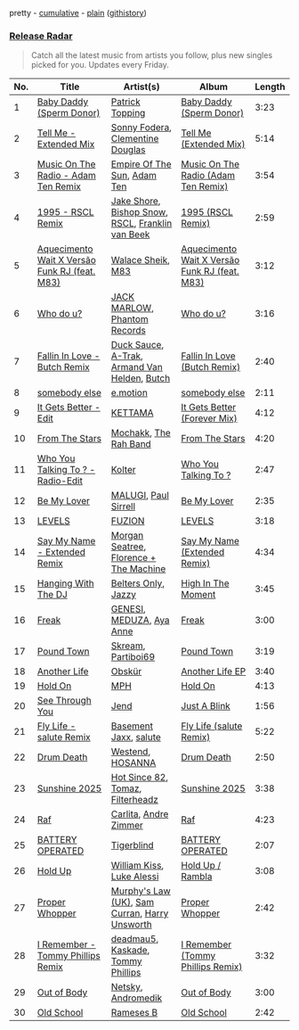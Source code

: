 pretty - [cumulative](/playlists/cumulative/Release%20Radar.md) - [plain](/playlists/plain/37i9dQZEVXbsudmxBFKW7G) ([githistory](https://github.githistory.xyz/vitokorn/spotify-playlist-archive/blob/master/playlists/plain/37i9dQZEVXbsudmxBFKW7G))
### [Release Radar](https://open.spotify.com/playlist/37i9dQZEVXbsudmxBFKW7G)

> Catch all the latest music from artists you follow, plus new singles picked for you. Updates every Friday.

| No. | Title | Artist(s) | Album | Length |
|---|---|---|---|---|
| 1 | [Baby Daddy (Sperm Donor)](https://open.spotify.com/track/2VRsFSqinPPbwGlQl62PUX) | [Patrick Topping](https://open.spotify.com/artist/7yRimuQSC5Ks3T2Ts0iyZa) | [Baby Daddy (Sperm Donor)](https://open.spotify.com/album/6926mwT6gVyVq2oxv50Qoe) | 3:23 |
| 2 | [Tell Me - Extended Mix](https://open.spotify.com/track/3kj8tPuSVV2zfN2axLsvST) | [Sonny Fodera](https://open.spotify.com/artist/39B7ChWwrWDs7zXlsu3MoP), [Clementine Douglas](https://open.spotify.com/artist/4DWuml4Jf6K81b5rAPwMb6) | [Tell Me (Extended Mix)](https://open.spotify.com/album/0HNuS9pTaLZ3X8EcF549je) | 5:14 |
| 3 | [Music On The Radio - Adam Ten Remix](https://open.spotify.com/track/4ECz9b2xwtjUPz5VV0JXFj) | [Empire Of The Sun](https://open.spotify.com/artist/67hb7towEyKvt5Z8Bx306c), [Adam Ten](https://open.spotify.com/artist/05tmGPn4fFdVpnsMt0YW5S) | [Music On The Radio (Adam Ten Remix)](https://open.spotify.com/album/1S3SqDUZ56A76yulSnv6E9) | 3:54 |
| 4 | [1995 - RSCL Remix](https://open.spotify.com/track/02jOA8XscMJHbyc0KWiGBO) | [Jake Shore](https://open.spotify.com/artist/4i0eQ8mdCbjAS5XnQIC7BA), [Bishop Snow](https://open.spotify.com/artist/2JKfOLsYxleweelfbQgZzF), [RSCL](https://open.spotify.com/artist/5pkU7zjIzHgfN1n91e51r3), [Franklin van Beek](https://open.spotify.com/artist/1XrHtJTuENeYtpEV3C1MYV) | [1995 (RSCL Remix)](https://open.spotify.com/album/41QJwythhfCQTaE79nFLFC) | 2:59 |
| 5 | [Aquecimento Wait X Versão Funk RJ (feat. M83)](https://open.spotify.com/track/292z0iHY9h1ergA0KqEH6Y) | [Walace Sheik](https://open.spotify.com/artist/6pRAFvs3EBJMGYSxua9yyl), [M83](https://open.spotify.com/artist/63MQldklfxkjYDoUE4Tppz) | [Aquecimento Wait X Versão Funk RJ (feat. M83)](https://open.spotify.com/album/5kklKlDMncF01PPOj4D9wj) | 3:12 |
| 6 | [Who do u?](https://open.spotify.com/track/5oWfXmdrVX0AMwEdJ8iSBf) | [JACK MARLOW](https://open.spotify.com/artist/5qIDbjJ9VyV3eogXzEA6H3), [Phantom Records](https://open.spotify.com/artist/1dHcunJQkysyrXIhVS7rOE) | [Who do u?](https://open.spotify.com/album/370zcbMnITY8CIMEHuotXr) | 3:16 |
| 7 | [Fallin In Love - Butch Remix](https://open.spotify.com/track/66DYTXeYxDpK2z3YVwDRoP) | [Duck Sauce](https://open.spotify.com/artist/0q8J3Yj810t5cpAYEJ7gxt), [A-Trak](https://open.spotify.com/artist/3TaUSUXn41GixL7zbvrIDt), [Armand Van Helden](https://open.spotify.com/artist/3cQA9WH8liZfeja1DxcDYE), [Butch](https://open.spotify.com/artist/5kLzaeSHrmS7okc5XNE6lv) | [Fallin In Love (Butch Remix)](https://open.spotify.com/album/1MGUCWOLpxMsRoCCICVe2O) | 2:40 |
| 8 | [somebody else](https://open.spotify.com/track/6aInSNYXYd5fSDZN5zX6Tc) | [e.motion](https://open.spotify.com/artist/1LXlu1Blu2l9pgaIMaD3DZ) | [somebody else](https://open.spotify.com/album/1hHndqjMpJ426F7xFruQ2z) | 2:11 |
| 9 | [It Gets Better - Edit](https://open.spotify.com/track/1e2n2qovOIYRJZZm875RHo) | [KETTAMA](https://open.spotify.com/artist/3an9rnsXKPCAMlZgH4A0n4) | [It Gets Better (Forever Mix)](https://open.spotify.com/album/1nQ8tCFXhFZ8RXJbqTPplO) | 4:12 |
| 10 | [From The Stars](https://open.spotify.com/track/5Pp3N0a8kvrEgCCJcPwQd6) | [Mochakk](https://open.spotify.com/artist/0rTh1tAdrEbdKZBTiiAQSo), [The Rah Band](https://open.spotify.com/artist/7MDoXA8Kfykq3gkBkDBLtH) | [From The Stars](https://open.spotify.com/album/6hzJ5qsreJG56WxSJoMyhF) | 4:20 |
| 11 | [Who You Talking To ? - Radio-Edit](https://open.spotify.com/track/44MUfjvDTzTHnosJSORMa1) | [Kolter](https://open.spotify.com/artist/2Invsp3HSrAeJy4u7Retry) | [Who You Talking To ?](https://open.spotify.com/album/3jaXPHRq3JEZa4hzfYGhFc) | 2:47 |
| 12 | [Be My Lover](https://open.spotify.com/track/4CMMYnsYsM7gY3Gf7j10yf) | [MALUGI](https://open.spotify.com/artist/50udUOTR7dQUgyPwPuCLM6), [Paul Sirrell](https://open.spotify.com/artist/6BNmkoOlQMVJCf5kcCc41g) | [Be My Lover](https://open.spotify.com/album/5ej6OUxhJ6XNey2Il4svaW) | 2:35 |
| 13 | [LEVELS](https://open.spotify.com/track/55DwjFdPowTjzvukCzJEho) | [FUZION](https://open.spotify.com/artist/6Onz7lRkfK9vCyZDEKoFmB) | [LEVELS](https://open.spotify.com/album/6NY5wQbp6jqj4zODypYID9) | 3:18 |
| 14 | [Say My Name - Extended Remix](https://open.spotify.com/track/2o4jEBE8I1hk3BGkzcBGJP) | [Morgan Seatree](https://open.spotify.com/artist/0GInfEJXl2kGPhSsVqEqXh), [Florence + The Machine](https://open.spotify.com/artist/1moxjboGR7GNWYIMWsRjgG) | [Say My Name (Extended Remix)](https://open.spotify.com/album/1YzQ7POb0FXiVbiwX0zUvN) | 4:34 |
| 15 | [Hanging With The DJ](https://open.spotify.com/track/2G4uSYqKPqd4D7KcP6jZN8) | [Belters Only](https://open.spotify.com/artist/1H1sDUWSlytzifZTDpKgUA), [Jazzy](https://open.spotify.com/artist/7zAAwgV5Wqmvpb4GzvlRkP) | [High In The Moment](https://open.spotify.com/album/389umoASY75bWRTuKxAUlG) | 3:45 |
| 16 | [Freak](https://open.spotify.com/track/4w3dp65mVEKvTHeKZ7U2l8) | [GENESI](https://open.spotify.com/artist/4OG9hOPsfAEziKvOJj2SG7), [MEDUZA](https://open.spotify.com/artist/0xRXCcSX89eobfrshSVdyu), [Aya Anne](https://open.spotify.com/artist/5PbxcgpYKbG22qd9c3LNC1) | [Freak](https://open.spotify.com/album/01gA8BZQ4nRgWY3BP14HhT) | 3:00 |
| 17 | [Pound Town](https://open.spotify.com/track/61yXM2XDYQkjWJsydNtwTz) | [Skream](https://open.spotify.com/artist/2jbP92oFLWqPqogflK1wlW), [Partiboi69](https://open.spotify.com/artist/0CutULGVZ24wOr1HHYoEOL) | [Pound Town](https://open.spotify.com/album/6oqFuZKIyU7FKnk4RyjXET) | 3:19 |
| 18 | [Another Life](https://open.spotify.com/track/1atQBPo7bjrx3JD3mrU30g) | [Obskür](https://open.spotify.com/artist/29MTNlaVntQaQiDyj8KGwx) | [Another Life EP](https://open.spotify.com/album/1XyXQLugMdGNNyk34i6mRb) | 3:40 |
| 19 | [Hold On](https://open.spotify.com/track/6pCrx0kmrXsXlMfKK9KksT) | [MPH](https://open.spotify.com/artist/62SCu33InHVq97VaWw3eof) | [Hold On](https://open.spotify.com/album/5EE83YjGBKzM6x5O9AT9rN) | 4:13 |
| 20 | [See Through You](https://open.spotify.com/track/1eLQCKC8NAPhLPjiggVNCS) | [Jend](https://open.spotify.com/artist/56WlN4e9YbaEI8KdXaFgTN) | [Just A Blink](https://open.spotify.com/album/1vUqm6iCiisZliOXJkUI3j) | 1:56 |
| 21 | [Fly Life - salute Remix](https://open.spotify.com/track/3LTHqCkYnYtqTYDqoi3FPl) | [Basement Jaxx](https://open.spotify.com/artist/4YrKBkKSVeqDamzBPWVnSJ), [salute](https://open.spotify.com/artist/1np8xozf7ATJZDi9JX8Dx5) | [Fly Life (salute Remix)](https://open.spotify.com/album/1h4I9xCeVDCmnQ0ZU9sUE1) | 5:22 |
| 22 | [Drum Death](https://open.spotify.com/track/1gkTO34Xg6FO8W9HrxYR4E) | [Westend](https://open.spotify.com/artist/4epc3Bd0DOBA0kDywkRAsu), [HOSANNA](https://open.spotify.com/artist/7M9O9v7kmiDSjN4eKFSik7) | [Drum Death](https://open.spotify.com/album/4vqrNHTMoTgrN4DBH5b81t) | 2:50 |
| 23 | [Sunshine 2025](https://open.spotify.com/track/5uTjgnvttrNUfVFETRJ8TP) | [Hot Since 82](https://open.spotify.com/artist/1tRBmMtER4fGrzrt8O9VpS), [Tomaz](https://open.spotify.com/artist/3GXiP6aI7feec8YTvLJfwf), [Filterheadz](https://open.spotify.com/artist/6XqUjMGrl5jFwwyQ6hheit) | [Sunshine 2025](https://open.spotify.com/album/6EOLwD4dOgXcZ3G4QpYwtC) | 3:38 |
| 24 | [Raf](https://open.spotify.com/track/1cFuWTgSE8LCgnG7MSVwZI) | [Carlita](https://open.spotify.com/artist/1GVbOnrND8b3eh2JZ4opw8), [Andre Zimmer](https://open.spotify.com/artist/4HTJLKTCCodGmW4YLyj1VA) | [Raf](https://open.spotify.com/album/3teB4wQBOyMBvytv40bjjq) | 4:23 |
| 25 | [BATTERY OPERATED](https://open.spotify.com/track/2P7fnktG0n0P0UN9wUgas9) | [Tigerblind](https://open.spotify.com/artist/3Uy3rel4Zw9anDMtPIU9IA) | [BATTERY OPERATED](https://open.spotify.com/album/3e2A87CYUkCLsEtpDZXE8v) | 2:07 |
| 26 | [Hold Up](https://open.spotify.com/track/2ryb9UfpOrNG7DJC0klX0l) | [William Kiss](https://open.spotify.com/artist/2AI2RMWWeOAhkMhrQgxyNx), [Luke Alessi](https://open.spotify.com/artist/3Foat3c8Ui3HkvZghZAzQp) | [Hold Up / Rambla](https://open.spotify.com/album/3y5cYv4OnrWC7WvxwVj3Dj) | 3:08 |
| 27 | [Proper Whopper](https://open.spotify.com/track/0jDYMxl9oJRNPOnVKKVaZW) | [Murphy's Law (UK)](https://open.spotify.com/artist/1q85MRE0aEF6NfZQdlMrl1), [Sam Curran](https://open.spotify.com/artist/4BBFBtFx8apgzn34zfXIdA), [Harry Unsworth](https://open.spotify.com/artist/1cS0sZXi7K2blpbendbE2A) | [Proper Whopper](https://open.spotify.com/album/7cGuSvxH6gsyygZOQZQrGb) | 2:42 |
| 28 | [I Remember - Tommy Phillips Remix](https://open.spotify.com/track/5qaBH4UBmWeidfGSQfnW51) | [deadmau5](https://open.spotify.com/artist/2CIMQHirSU0MQqyYHq0eOx), [Kaskade](https://open.spotify.com/artist/6TQj5BFPooTa08A7pk8AQ1), [Tommy Phillips](https://open.spotify.com/artist/3Z1hS6haFjSDvQc8TORkIW) | [I Remember (Tommy Phillips Remix)](https://open.spotify.com/album/0jkSuitxQSLXjXAkFOJacT) | 3:32 |
| 29 | [Out of Body](https://open.spotify.com/track/5IIAVsQXrrXzAzSgMHdDJV) | [Netsky](https://open.spotify.com/artist/5TgQ66WuWkoQ2xYxaSTnVP), [Andromedik](https://open.spotify.com/artist/7miXLG9boDOGHJaEelSL7T) | [Out of Body](https://open.spotify.com/album/3Fxxs7rkx9hKtsfCQlto1d) | 3:00 |
| 30 | [Old School](https://open.spotify.com/track/4PJ2d3KGZ0goovJMHOpxwr) | [Rameses B](https://open.spotify.com/artist/06EfEcjc0vdvI6VNL0soIO) | [Old School](https://open.spotify.com/album/7Moh1CwiKkoFwm6R4nVfnV) | 2:42 |